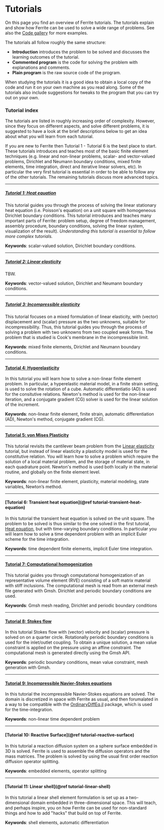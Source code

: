 # Tutorials

On this page you find an overview of Ferrite tutorials. The tutorials explain and show how
Ferrite can be used to solve a wide range of problems. See also the [Code
gallery](../../gallery/) for more examples.

The tutorials all follow roughly the same structure:
 - **Introduction** introduces the problem to be solved and discusses the learning outcomes
   of the tutorial.
 - **Commented program** is the code for solving the problem with explanations and comments.
 - **Plain program** is the raw source code of the program.

When studying the tutorials it is a good idea to obtain a local copy of the code and run it
on your own machine as you read along. Some of the tutorials also include suggestions for
tweaks to the program that you can try out on your own.

### Tutorial index

The tutorials are listed in roughly increasing order of complexity. However, since they
focus on different aspects, and solve different problems, it is suggested to have a look at
the brief descriptions below to get an idea about what you will learn from each tutorial.

If you are new to Ferrite then Tutorial 1 - Tutorial 6 is the best place to start. These
tutorials introduces and teaches most of the basic finite element techniques (e.g. linear
and non-linear problems, scalar- and vector-valued problems, Dirichlet and Neumann boundary
conditions, mixed finite elements, time integration, direct and iterative linear solvers,
etc). In particular the very first tutorial is essential in order to be able to follow any
of the other tutorials. The remaining tutorials discuss more advanced topics.

---

##### [Tutorial 1: Heat equation](../heat_equation/)

This tutorial guides you through the process of solving the linear stationary heat equation
(i.e. Poisson's equation) on a unit square with homogeneous Dirichlet boundary conditions.
This tutorial introduces and teaches many important parts of Ferrite: problem setup, degree
of freedom management, assembly procedure, boundary conditions, solving the linear system,
visualization of the result). *Understanding this tutorial is essential to follow more
complex tutorials.*

**Keywords**: scalar-valued solution, Dirichlet boundary conditions.

---

##### [Tutorial 2: Linear elasticity](../linear_elasticity/)

TBW.

**Keywords**: vector-valued solution, Dirichlet and Neumann boundary conditions.

---

##### [Tutorial 3: Incompressible elasticity](../incompressible_elasticity/)

This tutorial focuses on a mixed formulation of linear elasticity, with (vector)
displacement and (scalar) pressure as the two unknowns, suitable for incompressibility.
Thus, this tutorial guides you through the process of solving a problem with two unknowns
from two coupled weak forms. The problem that is studied is Cook's membrane in the
incompressible limit.

**Keywords**: mixed finite elements, Dirichlet and Neumann boundary conditions.

---

#### [Tutorial 4: Hyperelasticity](../hyperelasticity/)

In this tutorial you will learn how to solve a non-linear finite element problem. In
particular, a hyperelastic material model, in a finite strain setting, is used to solve the
rotation of a cube. Automatic differentiatio (AD) is used for the consitutive relations.
Newton's method is used for the non-linear iteration, and a conjugate gradient (CG) solver
is used for the linear solution of the increment.

**Keywords**: non-linear finite element, finite strain, automatic differentiation (AD),
Newton's method, conjugate gradient (CG).

---

#### [Tutorial 5: von Mises Plasticity](../plasticity/)

This tutorial revisits the cantilever beam problem from the [Linear elasticity]() tutorial,
but instead of linear elasticity a plasticity model is used for the constitutive relation.
You will learn how to solve a problem which require the solution of a local material
problem, and the storage of material state, in each quadrature point. Newton's method is
used both locally in the material routine, and globally on the finite element level.

**Keywords**: non-linear finite element, plasticity, material modeling, state variables,
Newton’s method.

---

#### [Tutorial 6: Transient heat equation](@ref tutorial-transient-heat-equation)

In this tutorial the transient heat equation is solved on the unit square. The problem to be
solved is thus similar to the one solved in the first tutorial, [Heat
equation](../heat_equation/), but with time-varying boundary conditions. In particular you
will learn how to solve a time dependent problem with an implicit Euler scheme for the time
integration.

**Keywords**: time dependent finite elements, implicit Euler time integration.

---

#### [Tutorial 7: Computational homogenization](../computational_homogenization/)

This tutorial guides you through computational homogenization of an representative volume
element (RVE) consisting of a soft matrix material with stiff inclusions. The computational
mesh is read from an external mesh file generated with Gmsh. Dirichlet and periodic boundary
conditions are used.

**Keywords**: Gmsh mesh reading, Dirichlet and periodic boundary conditions

---

#### [Tutorial 8: Stokes flow](../stokes-flow/)

In this tutorial Stokes flow with (vector) velocity and (scalar) pressure is solved on on a
quarter circle. Rotationally periodic boundary conditions is used for the inlet/outlet
coupling. To obtain a unique solution, a mean value constraint is applied on the pressure
using an affine constraint. The computational mesh is generated directly using the Gmsh API.

**Keywords**: periodic boundary conditions, mean value constraint, mesh generation with
Gmsh.

---

#### [Tutorial 9: Incompressible Navier-Stokes equations](../ns_vs_diffeq/)

In this tutorial the incompressible Navier-Stokes equations are solved. The domain is
discretized in space with Ferrite as usual, and then forumalated in a way to be compatible
with the [OrdinaryDiffEq.jl](https://docs.sciml.ai/OrdinaryDiffEq/) package, which is used
for the time-integration.

**Keywords**: non-linear time dependent problem

---

#### [Tutorial 10: Reactive Surface](@ref tutorial-reactive-surface)

In this tutorial a reaction diffusion system on a sphere surface embedded in 3D is solved.
Ferrite is used to assemble the diffusion operators and the mass matrices. The problem is
solved by using the usual first order reaction diffusion operator splitting.

**Keywords**: embedded elements, operator splitting


---

#### [Tutorial 11: Linear shell](@ref tutorial-linear-shell)

In this tutorial a linear shell element formulation is set up as a two-dimensional domain
embedded in three-dimensional space. This will teach, and perhaps inspire, you on how
Ferrite can be used for non-standard things and how to add "hacks" that build on top of
Ferrite.

**Keywords**: shell elements, automatic differentiation
